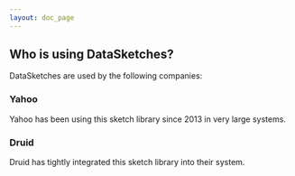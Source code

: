 ```yaml
---
layout: doc_page
---
```

## Who is using DataSketches?

DataSketches are used by the following companies:

### Yahoo

Yahoo has been using this sketch library since 2013 in very large systems.

### Druid
Druid has tightly integrated this sketch library into their system.
